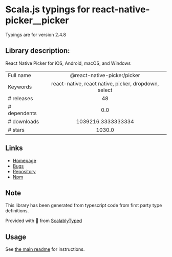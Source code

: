 
# Scala.js typings for react-native-picker__picker

Typings are for version 2.4.8

## Library description:
React Native Picker for iOS, Android, macOS, and Windows

|                    |                 |
| ------------------ | :-------------: |
| Full name          | @react-native-picker/picker |
| Keywords           | react-native, react native, picker, dropdown, select |
| # releases         | 48 |
| # dependents       | 0.0 |
| # downloads        | 1039216.3333333334 |
| # stars            | 1030.0 |

## Links
- [Homepage](https://github.com/react-native-picker/picker#readme)
- [Bugs](https://github.com/react-native-picker/picker/issues)
- [Repository](https://github.com/react-native-picker/picker)
- [Npm](https://www.npmjs.com/package/%40react-native-picker%2Fpicker)
    


## Note
This library has been generated from typescript code from first party type definitions.

Provided with :purple_heart: from [ScalablyTyped](https://github.com/oyvindberg/ScalablyTyped)

## Usage
See [the main readme](../../readme.md) for instructions.


